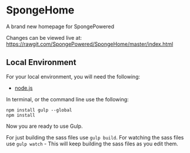 # SpongeHome
A brand new homepage for SpongePowered

Changes can be viewed live at:
https://rawgit.com/SpongePowered/SpongeHome/master/index.html

## Local Environment
For your local environment, you will need the following:

- [node.js](http://nodejs.org/download/)

In terminal, or the command line use the following:

```
npm install gulp --global
npm install
```

Now you are ready to use Gulp.

For just building the sass files use ```gulp build```.
For watching the sass files use ```gulp watch``` - This will keep building the sass files as you edit them.
